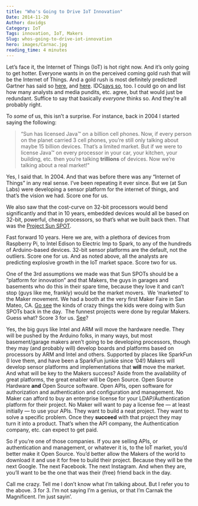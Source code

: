 ```yaml
---
title: "Who's Going to Drive IoT Innovation"
Date: 2014-11-20
Author: davidgs
Category: IoT
Tags: innovation, IoT, Makers
Slug: whos-going-to-drive-iot-innovation
hero: images/Carnac.jpg
reading_time: 4 minutes
---
```


Let’s face it, the Internet of Things (IoT) is hot right now. And it’s only going to get hotter. Everyone wants in on the perceived coming gold rush that will be the Internet of Things. And a gold rush is most definitely predicted! Gartner has said so [here](http://www.gartner.com/newsroom/id/2688717), and [here](http://www.gartner.com/newsroom/id/2688717). IDC[says so](http://www.zdnet.com/internet-of-things-market-to-hit-7-1-trillion-by-2020-idc-7000030236/), too. I could go on and list how many analysts and media pundits, etc. agree, but that would just be redundant. Suffice to say that basically *everyone* thinks so. And they’re all probably right.

To *some* of us, this isn’t a surprise. For instance, back in 2004 I started saying the following:

> “Sun has licensed Java™ on a billion cell phones. Now, if every person on the planet carried 3 cell phones, you’re still only talking about maybe 15 billion devices. That’s a limited market. But if we were to license Java™ on every processor in your car, your kitchen, your building, etc. then you’re talking **trillions** of devices. Now we’re talking about a real market!"

Yes, I said that. In 2004. And that was before there was any “Internet of Things” in any real sense. I’ve been repeating it ever since. But we (at Sun Labs) were developing a sensor platform for the internet of things, and that’s the vision we had. Score one for us.

We also saw that the cost-curve on 32-bit processors would bend significantly and that in 10 years, embedded devices would all be based on 32-bit, powerful, cheap processors, so that’s what we built back then. That was the [Project Sun SPOT](http://www.sunspotdev.org/). 

Fast forward 10 years. Here we are, with a plethora of devices from Raspberry Pi, to Intel Edison to Electric Imp to Spark, to any of the hundreds of Arduino-based devices. 32-bit sensor platforms are the default, not the outliers. Score one for us. And as noted above, all the analysts are predicting explosive growth in the IoT market space. Score two for us. 

One of the 3rd assumptions we made was that Sun SPOTs should be a “platform for innovation” and that Makers, the guys in garages and basements who do this in their spare time, because they love it and can’t stop (guys like me, frankly) would be the market movers.  We ‘marketed’ to the Maker movement. We had a booth at the very first Maker Faire in San Mateo, CA. [Go see](https://www.youtube.com/results?search_query=spaughts) the kinds of crazy things the kids were doing with Sun SPOTs back in the day.  The funnest projects were done by regular Makers. Guess what? Score 3 for us. [See](http://blog.atmel.com/2014/10/28/hack-the-world-how-the-maker-movement-is-impacting-innovation/)?

Yes, the big guys like Intel and ARM will move the hardware needle. They will be pushed by the Arduino folks, in many ways, but most basement/garage makers aren’t going to be developing processors, though they may (and probably will) develop boards and platforms based on processors by ARM and Intel and others. Supported by places like SparkFun (I love them, and have been a SparkFun junkie since ’04!) Makers will develop sensor platforms and implementations that **will** move the market. And what will be key to the Makers success? Aside from the availability of great platforms, the great enabler will be Open Source. Open Source Hardware **and** Open Source software. Open APIs, open software for authorization and authentication and configuration and management. No Maker can afford to buy an enterprise license for your LDAP/Authentication platform for their project. No Maker will want to pay a license fee — at least initially — to use your APIs. They want to build a neat project. They want to solve a specific problem. Once they **succeed** with that project they may turn it into a product. That’s when the API company, the Authentication company, etc. can expect to get paid. 

So if you’re one of those companies. If you are selling APIs, or authentication and management, or whatever it is, to the IoT market, you’d better make it Open Source. You’d better allow the Makers of the world to download it and use it for free to build their project. Because they will be the next Google. The next Facebook. The next Instagram. And when they are, you’ll want to be the one that was their (free) friend back in the day.

Call me crazy. Tell me I don’t know what I’m talking about. But I refer you to the above. 3 for 3. I’m not saying I’m a genius, or that I’m Carnak the Magnificent. I’m just sayin’. 
